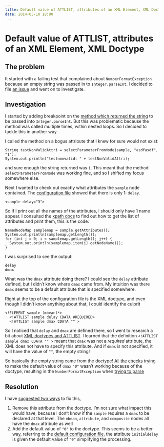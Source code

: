 ```yaml
---
title: Default value of ATTLIST, attributes of an XML Element, XML Doctype
date: 2014-05-10 18:00
...
```


Default value of ATTLIST, attributes of an XML Element, XML Doctype
===================================================================

The problem
-----------

It started with a failing test that complained about
`NumberFormatException` because an empty string was passed in to
`Integer.parseInt`. I decided to file [an
issue](https://github.com/ganglia/jmxetric/issues/22) and went on to
investigate.

Investigation
-------------

I started by adding breakpoint on the [method which returned the
string](https://github.com/ganglia/jmxetric/blob/master/src/main/java/info/ganglia/jmxetric/XMLConfigurationService.java#L103)
to be passed into `Integer.parseInt`. But this was problematic because
the method was called multiple times, within nested loops. So I decided
to tackle this in another way.

I called the method on a bogus attribute that I knew for sure would not
exist:

``` {.sourceCode .java}
String testNonValidAttri = selectParameterFromNode(sample, "asdfasdf", "1");
System.out.println("testnonvalid: " + testNonValidAttri);
```

and sure enough the string returned was `1`. This meant that the method
`selectParameterFromNode` was working fine, and so I shifted my focus
somewhere else.

Next I wanted to check out exactly what attributes the `sample` node
contained. The [configuration
file](https://github.com/ganglia/jmxetric/blob/master/src/test/resources/jmxetric_test.xml#L35)
showed that there is only 1: `delay`.

``` {.sourceCode .xml}
<sample delay="3">
```

So if I print out all the names of the attributes, I should only have 1
name appear. I consulted the [xpath
docs](http://docs.oracle.com/javase/7/docs/api/javax/xml/xpath/package-summary.html)
to find out how to get the list of attributes and print them, this is
the code:

``` {.sourceCode .java}
NamedNodeMap samplemap = sample.getAttributes();
System.out.println(samplemap.getLength());
for (int j = 0; i < samplemap.getLength(); j++) {
  System.out.println(samplemap.item(j).getNodeName());
}
```

I was surprised to see the output:

    delay
    dmax

What was the `dmax` attribute doing there? I could see the `delay`
attribute defined, but I didn’t know where `dmax` came from. My
intuition was there `dmax` seems to be a default attribute that is
specified somewhere.

Right at the top of the configuration file is the XML doctype, and even
though I didn’t know anything about that, I could identify the culprit

``` {.sourceCode .xml}
<!ELEMENT sample (mbean)*>
  <!ATTLIST sample delay CDATA #REQUIRED>
  <!ATTLIST sample dmax CDATA "" >
```

So I noticed that `delay` and `dmax` are defined there, so I went to
research a bit about [XML doctypes and
ATTLIST](http://xmlwriter.net/xml_guide/attlist_declaration.shtml). I
learned that the definition `<!ATTLIST sample dmax CDATA "" >` meant
that `dmax` was not a *required* attribute, the XML does not have to
specify this attribute. And if `dmax` is not specified, it will have the
value of `""`, the empty string!

So basically the empty string came from the doctype!
[All](https://github.com/ganglia/jmxetric/blob/master/src/main/java/info/ganglia/jmxetric/XMLConfigurationService.java#L207)
[the](https://github.com/ganglia/jmxetric/blob/master/src/main/java/info/ganglia/jmxetric/XMLConfigurationService.java#L227)
[checks](https://github.com/ganglia/jmxetric/blob/master/src/main/java/info/ganglia/jmxetric/XMLConfigurationService.java#L242)
trying to make the default value of `dmax` `"0"` wasn’t working because
of the doctype, resulting in the `NumberFormatException` when [trying to
parse](https://github.com/ganglia/jmxetric/blob/master/src/main/java/info/ganglia/jmxetric/XMLConfigurationService.java#L249)

Resolution
----------

I have [suggested two
ways](https://github.com/ganglia/jmxetric/issues/22) to fix this,

1.  Remove this attribute from the doctype. I’m not sure what impact
    this would have, because I don’t know if the `sample` requires a
    `dmax` to be declared at that level. The `mbean`, `attribute`, and
    `composite` nodes all have the `dmax` attribute as well
2.  Add the default value of `"0"` to the doctype. This seems to be a
    better way, referring to the [default configuration
    file](http://github.com/ganglia/jmxetric/blob/master/etc/jmxetric.xml#L6),
    the attribute `initialdelay` is given the default value of `"0"`
    simplifying the processing.

